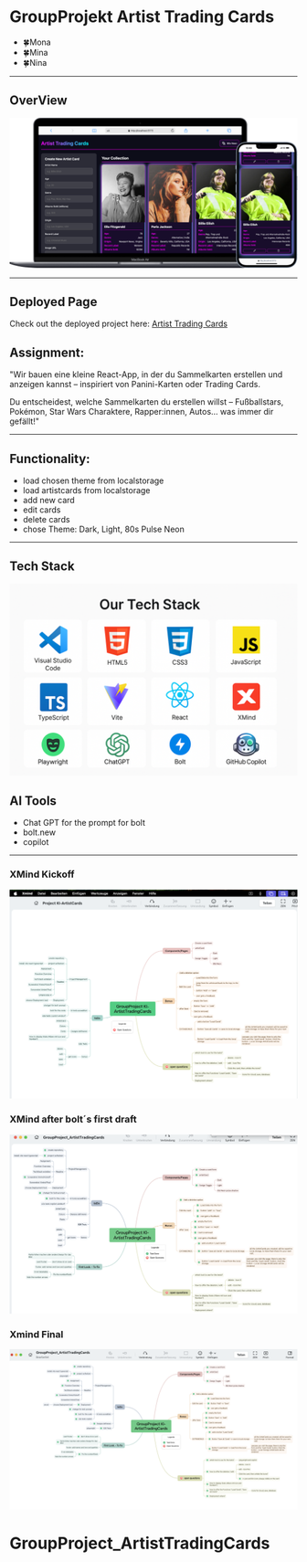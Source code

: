 # GroupProjekt Artist Trading Cards

- 🍀Mona
- 🍀Mina
- 🍀Nina

__________
## OverView 
![Overview All Devices](src/assets/img/AllDevices.webp)
____
## Deployed Page

Check out the deployed project here: [Artist Trading Cards](https://monaminaninaartisttradingcards.vercel.app/)
## Assignment:

"Wir bauen eine kleine React-App, in der du Sammelkarten erstellen und anzeigen kannst – inspiriert von Panini-Karten oder Trading Cards.

Du entscheidest, welche Sammelkarten du erstellen willst – Fußballstars, Pokémon, Star Wars Charaktere, Rapper:innen, Autos… was immer dir gefällt!"
_________

## Functionality:

- load chosen theme from localstorage
- load artistcards from localstorage
- add new card
- edit cards
- delete cards
- chose Theme: Dark, Light, 80s Pulse Neon
_________
## Tech Stack
![Tech Stack](src/assets/img/TechStack.png)

## AI Tools
- Chat GPT for the prompt for bolt
- bolt.new
- copilot
______

### XMind Kickoff
![Xmind Kickoff](src/assets/img/XMind_KickOff.png)

### XMind after bolt´s first draft
![Xmind after bolts first draft](src/assets/img/XMind_afterFirstShot.png)

### Xmind Final
![Xmind Final](src/assets/img/XMind_Final.png)



# GroupProject_ArtistTradingCards

